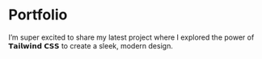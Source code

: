 # Portfolio

I’m super excited to share my latest project where I explored the power of 𝗧𝗮𝗶𝗹𝘄𝗶𝗻𝗱 𝗖𝗦𝗦 to create a sleek, modern design.
